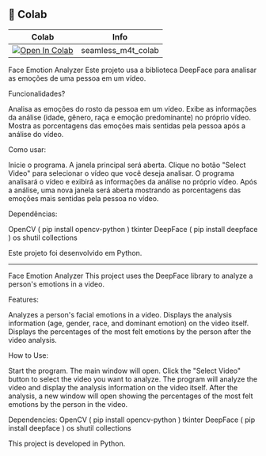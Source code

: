 ## 🦒 Colab

| Colab | Info
| --- | --- |
[![Open In Colab](https://colab.research.google.com/drive/17unfulyOvCDzIdtmPCz-2h65jYbH1kDQ#scrollTo=GffPZLFx-YYj)](https://colab.research.google.com/drive/17unfulyOvCDzIdtmPCz-2h65jYbH1kDQ#scrollTo=GffPZLFx-YYj]([https://colab.research.google.com/drive/17unfulyOvCDzIdtmPCz-2h65jYbH1kDQ#scrollTo=GffPZLFx-YYj](https://colab.research.google.com/drive/17unfulyOvCDzIdtmPCz-2h65jYbH1kDQ#scrollTo=GffPZLFx-YYj))) | seamless_m4t_colab

Face Emotion Analyzer
Este projeto usa a biblioteca DeepFace para analisar as emoções de uma pessoa em um vídeo.

Funcionalidades?

Analisa as emoções do rosto da pessoa em um vídeo.
Exibe as informações da análise (idade, gênero, raça e emoção predominante) no próprio vídeo.
Mostra as porcentagens das emoções mais sentidas pela pessoa após a análise do vídeo.

Como usar:

Inicie o programa. A janela principal será aberta.
Clique no botão "Select Video" para selecionar o vídeo que você deseja analisar.
O programa analisará o vídeo e exibirá as informações da análise no próprio vídeo.
Após a análise, uma nova janela será aberta mostrando as porcentagens das emoções mais sentidas pela pessoa no vídeo.

Dependências:

OpenCV ( pip install opencv-python )
tkinter
DeepFace ( pip install deepface )
os
shutil
collections

Este projeto foi desenvolvido em Python.

----------------------------------------

Face Emotion Analyzer
This project uses the DeepFace library to analyze a person's emotions in a video.

Features:

Analyzes a person's facial emotions in a video.
Displays the analysis information (age, gender, race, and dominant emotion) on the video itself.
Displays the percentages of the most felt emotions by the person after the video analysis.

How to Use:

Start the program. The main window will open.
Click the "Select Video" button to select the video you want to analyze.
The program will analyze the video and display the analysis information on the video itself.
After the analysis, a new window will open showing the percentages of the most felt emotions by the person in the video.

Dependencies:
OpenCV ( pip install opencv-python )
tkinter
DeepFace ( pip install deepface )
os
shutil
collections

This project is developed in Python.
